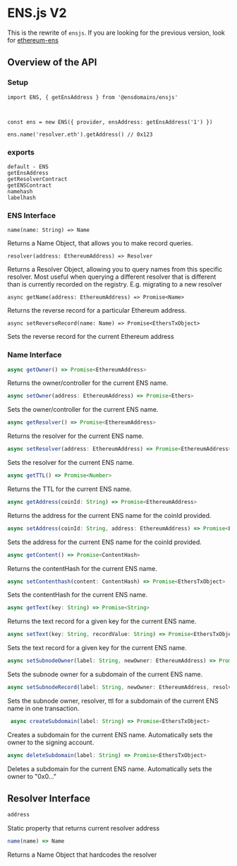 # ENS.js V2

This is the rewrite of `ensjs`. If you are looking for the previous version, look for [ethereum-ens](https://www.npmjs.com/package/ethereum-ens)

## Overview of the API

### Setup

```
import ENS, { getEnsAddress } from '@ensdomains/ensjs'



const ens = new ENS({ provider, ensAddress: getEnsAddress('1') })

ens.name('resolver.eth').getAddress() // 0x123
```

### exports

```
default - ENS
getEnsAddress
getResolverContract
getENSContract
namehash
labelhash
```

### ENS Interface

```
name(name: String) => Name
```

Returns a Name Object, that allows you to make record queries.

```
resolver(address: EthereumAddress) => Resolver
```

Returns a Resolver Object, allowing you to query names from this specific resolver. Most useful when querying a different resolver that is different than is currently recorded on the registry. E.g. migrating to a new resolver

```
async getName(address: EthereumAddress) => Promise<Name>
```

Returns the reverse record for a particular Ethereum address.

```
async setReverseRecord(name: Name) => Promise<EthersTxObject>
```

Sets the reverse record for the current Ethereum address

### Name Interface

```ts
async getOwner() => Promise<EthereumAddress>
```

Returns the owner/controller for the current ENS name.

```ts
async setOwner(address: EthereumAddress) => Promise<Ethers>
```

Sets the owner/controller for the current ENS name.

```ts
async getResolver() => Promise<EthereumAddress>
```

Returns the resolver for the current ENS name.

```ts
async setResolver(address: EthereumAddress) => Promise<EthereumAddress>
```

Sets the resolver for the current ENS name.

```ts
async getTTL() => Promise<Number>
```

Returns the TTL for the current ENS name.

```ts
async getAddress(coinId: String) => Promise<EthereumAddress>
```

Returns the address for the current ENS name for the coinId provided.

```ts
async setAddress(coinId: String, address: EthereumAddress) => Promise<EthersTxObject>
```

Sets the address for the current ENS name for the coinId provided.

```ts
async getContent() => Promise<ContentHash>
```

Returns the contentHash for the current ENS name.

```ts
async setContenthash(content: ContentHash) => Promise<EthersTxObject>
```

Sets the contentHash for the current ENS name.

```ts
async getText(key: String) => Promise<String>
```

Returns the text record for a given key for the current ENS name.

```ts
async setText(key: String, recordValue: String) => Promise<EthersTxObject>
```

Sets the text record for a given key for the current ENS name.

```ts
async setSubnodeOwner(label: String, newOwner: EthereumAddress) => Promise<EthersTxObject>
```

Sets the subnode owner for a subdomain of the current ENS name.

```ts
async setSubnodeRecord(label: String, newOwner: EthereumAddress, resolver: EthereumAddress, ttl: ?Number) => Promise<EthersTxObject>
```

Sets the subnode owner, resolver, ttl for a subdomain of the current ENS name in one transaction.

```ts
 async createSubdomain(label: String) => Promise<EthersTxObject>
```

Creates a subdomain for the current ENS name. Automatically sets the owner to the signing account.

```ts
async deleteSubdomain(label: String) => Promise<EthersTxObject>
```

Deletes a subdomain for the current ENS name. Automatically sets the owner to "0x0..."

## Resolver Interface

```ts
address
```

Static property that returns current resolver address

```ts
name(name) => Name
```

Returns a Name Object that hardcodes the resolver
